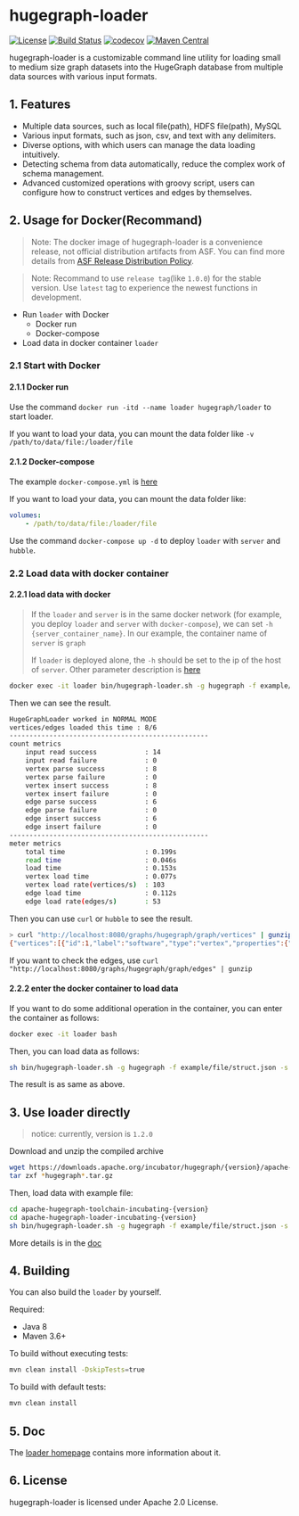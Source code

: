 # hugegraph-loader

[![License](https://img.shields.io/badge/license-Apache%202-0E78BA.svg)](https://www.apache.org/licenses/LICENSE-2.0.html)
[![Build Status](https://github.com/apache/hugegraph-toolchain/actions/workflows/loader-ci.yml/badge.svg)](https://github.com/apache/hugegraph-toolchain/actions/workflows/loader-ci.yml)
[![codecov](https://codecov.io/gh/hugegraph/hugegraph-loader/branch/master/graph/badge.svg)](https://codecov.io/gh/hugegraph/hugegraph-loader)
[![Maven Central](https://maven-badges.herokuapp.com/maven-central/org.apache.hugegraph/hugegraph-loader/badge.svg)](https://mvnrepository.com/artifact/org.apache.hugegraph/hugegraph-loader)

hugegraph-loader is a customizable command line utility for loading small to medium size graph datasets into the HugeGraph database from multiple data sources with various input formats.

## 1. Features

- Multiple data sources, such as local file(path), HDFS file(path), MySQL
- Various input formats, such as json, csv, and text with any delimiters.
- Diverse options, with which users can manage the data loading intuitively.
- Detecting schema from data automatically, reduce the complex work of schema management.
- Advanced customized operations with groovy script, users can configure how to construct vertices and edges by themselves.

## 2. Usage for Docker(Recommand)

> Note: The docker image of hugegraph-loader is a convenience release, not official distribution artifacts from ASF. You can find more details from [ASF Release Distribution Policy](https://infra.apache.org/release-distribution.html#dockerhub).

> Note: Recommand to use `release tag`(like `1.0.0`) for the stable version. Use `latest` tag to experience the newest functions in development.

- Run `loader` with Docker
    - Docker run
    - Docker-compose
- Load data in docker container `loader`

### 2.1 Start with Docker

#### 2.1.1 Docker run

Use the command `docker run -itd --name loader hugegraph/loader` to start loader.

If you want to load your data, you can mount the data folder like `-v /path/to/data/file:/loader/file`


#### 2.1.2 Docker-compose

The example `docker-compose.yml` is [here](./docker/example/docker-compose.yml)

If you want to load your data, you can mount the data folder like:
```yaml
volumes:
    - /path/to/data/file:/loader/file
```

Use the command `docker-compose up -d` to deploy `loader` with `server` and `hubble`.

### 2.2 Load data with docker container

#### 2.2.1 load data with docker

> If the `loader` and `server` is in the same docker network (for example, you deploy `loader` and `server` with `docker-compose`), we can set `-h {server_container_name}`. In our example, the container name of `server` is `graph`
>
> If `loader` is deployed alone, the `-h` should be set to the ip of the host of `server`. Other parameter description is [here](https://hugegraph.apache.org/docs/quickstart/hugegraph-loader/#341-parameter-description)

```bash
docker exec -it loader bin/hugegraph-loader.sh -g hugegraph -f example/file/struct.json -s example/file/schema.groovy -h graph -p 8080
```

Then we can see the result.

```bash
HugeGraphLoader worked in NORMAL MODE
vertices/edges loaded this time : 8/6
--------------------------------------------------
count metrics
    input read success            : 14                  
    input read failure            : 0                   
    vertex parse success          : 8                   
    vertex parse failure          : 0                   
    vertex insert success         : 8                   
    vertex insert failure         : 0                   
    edge parse success            : 6                   
    edge parse failure            : 0                   
    edge insert success           : 6                   
    edge insert failure           : 0                   
--------------------------------------------------
meter metrics
    total time                    : 0.199s              
    read time                     : 0.046s              
    load time                     : 0.153s              
    vertex load time              : 0.077s              
    vertex load rate(vertices/s)  : 103                 
    edge load time                : 0.112s              
    edge load rate(edges/s)       : 53   
```

Then you can use `curl` or `hubble` to see the result.

```bash
> curl "http://localhost:8080/graphs/hugegraph/graph/vertices" | gunzip
{"vertices":[{"id":1,"label":"software","type":"vertex","properties":{"name":"lop","lang":"java","price":328.0}},{"id":2,"label":"software","type":"vertex","properties":{"name":"ripple","lang":"java","price":199.0}},{"id":"1:tom","label":"person","type":"vertex","properties":{"name":"tom"}},{"id":"1:josh","label":"person","type":"vertex","properties":{"name":"josh","age":32,"city":"Beijing"}},{"id":"1:marko","label":"person","type":"vertex","properties":{"name":"marko","age":29,"city":"Beijing"}},{"id":"1:peter","label":"person","type":"vertex","properties":{"name":"peter","age":35,"city":"Shanghai"}},{"id":"1:vadas","label":"person","type":"vertex","properties":{"name":"vadas","age":27,"city":"Hongkong"}},{"id":"1:li,nary","label":"person","type":"vertex","properties":{"name":"li,nary","age":26,"city":"Wu,han"}}]}
```

If you want to check the edges, use `curl "http://localhost:8080/graphs/hugegraph/graph/edges" | gunzip`

#### 2.2.2 enter the docker container to load data

If you want to do some additional operation in the container, you can enter the container as follows:

```bash
docker exec -it loader bash
```

Then, you can load data as follows:

```bash
sh bin/hugegraph-loader.sh -g hugegraph -f example/file/struct.json -s example/file/schema.groovy -h graph -p 8080
```

The result is as same as above.

## 3. Use loader directly

> notice: currently, version is `1.2.0`

Download and unzip the compiled archive

```bash
wget https://downloads.apache.org/incubator/hugegraph/{version}/apache-hugegraph-toolchain-incubating-{version}.tar.gz
tar zxf *hugegraph*.tar.gz
```

Then, load data with example file:

```bash
cd apache-hugegraph-toolchain-incubating-{version}
cd apache-hugegraph-loader-incubating-{version}
sh bin/hugegraph-loader.sh -g hugegraph -f example/file/struct.json -s example/file/schema.groovy
```

More details is in the [doc](https://hugegraph.apache.org/docs/quickstart/hugegraph-loader/)

## 4. Building

You can also build the `loader` by yourself.

Required:

- Java 8
- Maven 3.6+

To build without executing tests:

```bash
mvn clean install -DskipTests=true
```

To build with default tests:

```bash
mvn clean install
```

## 5. Doc

The [loader homepage](https://hugegraph.apache.org/docs/quickstart/hugegraph-loader/) contains more information about it. 

## 6. License

hugegraph-loader is licensed under Apache 2.0 License.
